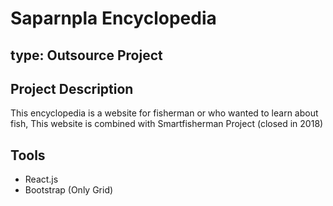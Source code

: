 # Saparnpla Encyclopedia
**type:** Outsource Project
-----------------------------------------------

## Project Description
This encyclopedia is a website for fisherman or who wanted to learn about fish, This website is combined with Smartfisherman Project (closed in 2018)

## Tools
- React.js
- Bootstrap (Only Grid)
